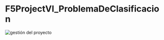# F5ProjectVI_ProblemaDeClasificacion
![gestión del proyecto](https://anthonycpcode.atlassian.net/jira/software/projects/AIR/code?atlOrigin=eyJpIjoiYjlhOTA5ZGNkZmUyNDVmZjk1MDFhMDNkNDJmNTM3NTYiLCJwIjoiaiJ9)
